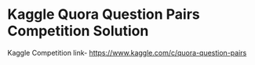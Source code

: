 # Kaggle Quora Question Pairs Competition Solution

Kaggle Competition link- https://www.kaggle.com/c/quora-question-pairs